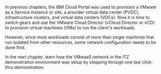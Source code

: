 <!-- !!! Warning "Maintenance outage on Thursday, January 11 starting at 1p.m. EST"

    On Thursday, January 11, 2024 beginning at 1p.m. EST, one of the VMware as a Service (VMwaaS) instances (**se-le-site**) wil undergo maintenance. During this maintenance, the underlying VMware NSX-T deployment will be upgraded. This event is expected to last approximately 4 hours. The site and the 2 associated virtual data centers (se-l3-development and se-l3-test) will be unavailable during this period. This outage only affects your ability to complete the **Using VMware Cloud Director** section of this demonstration.

    Once the maintenance is complete, this warning message will be removed.  

    Thanks, and we appreciate your patience. -->


In previous chapters, the IBM Cloud Portal was used to provision a VMware as a Service instance or site, a provider virtual data center (PVDC), infrastructure clusters, and virtual data centers (VDCs). Now it is time to switch gears and use the VMware Cloud Director (vCloud Director or vCD) to provision virtual machines (VMs) to run the client's workloads. 

However, since most workloads consist of more than single machines that run isolated from other resources, some network configuration needs to be done first.

In the next chapter, learn how the VMwaaS network in the ITZ demonstration environment was setup by stepping through one last click-thru demonstration.